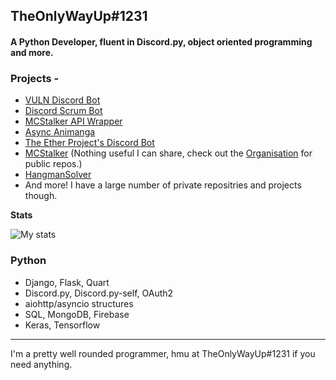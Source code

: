 ## TheOnlyWayUp#1231
#### A Python Developer, fluent in Discord.py, object oriented programming and more.

### Projects -
- [VULN Discord Bot](https://github.com/TheOnlyWayUp/VulnRemake)
- [Discord Scrum Bot](https://github.com/TheOnlyWayUp/ScrumBot)
- [MCStalker API Wrapper](https://github.com/TheOnlyWayUp/mcStalkerApiWrapper)
- [Async Animanga](https://github.com/TheOnlyWayUp/Async-Animanga)
- [The Ether Project's Discord Bot](https://github.com/TheOnlyWayUp/TheEtherBot)
- [MCStalker](https://mcstalker.com/ref/github) (Nothing useful I can share, check out the [Organisation](https://github.com/MC-Stalker) for public repos.)
- [HangmanSolver](https://pypi.org/project/HangmanSolver/)
- And more! I have a large number of private repositries and projects though.

**Stats**

![My stats](https://github-readme-stats.vercel.app/api?username=TheOnlyWayUp&count_private=true&custom_title=TheOnlyWayUp%20-%20Python%20Gang&title_color=e5e5e5&text_color=cdc9c9&bg_color=4c40c7&border_color=81a3ff&border_radius=25)

### Python

- Django, Flask, Quart
- Discord.py, Discord.py-self, OAuth2
- aiohttp/asyncio structures
- SQL, MongoDB, Firebase
- Keras, Tensorflow

-------

I'm a pretty well rounded programmer, hmu at TheOnlyWayUp#1231 if you need anything.
